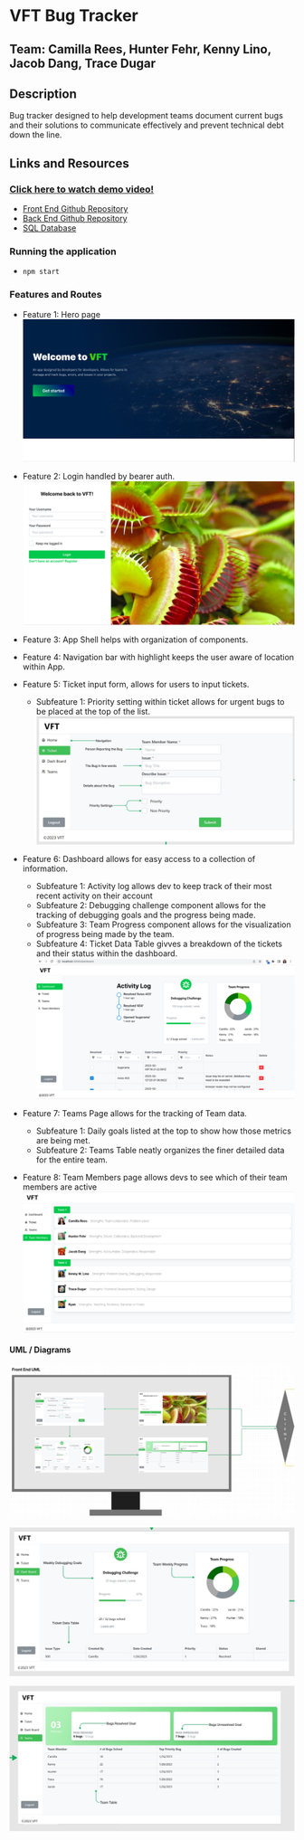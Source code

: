 # VFT Bug Tracker

## Team: Camilla Rees, Hunter Fehr, Kenny Lino, Jacob Dang, Trace Dugar

## Description

Bug tracker designed to help development teams document current bugs and their solutions to communicate effectively and prevent technical debt down the line.

## Links and Resources

### [Click here to watch demo video!](https://www.youtube.com/watch?v=OV23NNmTaMM)

 - [Front End Github Repository](https://github.com/chjkt-bug-tracker/bug-tracker-frontend)
 - [Back End Github Repository](https://github.com/chjkt-bug-tracker/bug-tracker-backend)
 - [SQL Database](https://dashboard.render.com/d/dpg-cfc5ec9gp3jokp7k2kng-a)

### Running the application

- `npm start`

### Features and Routes
- Feature 1: Hero page
![Hero Page](assets/hero_page.png)

- Feature 2: Login handled by bearer auth.
![Login Screen](assets/login_screen.png)

- Feature 3: App Shell helps with organization of components.
- Feature 4: Navigation bar with highlight keeps the user aware of location within App.
- Feature 5: Ticket input form, allows for users to input tickets.
    - Subfeature 1: Priority setting within ticket allows for urgent bugs to be placed at the top of the list.
![Ticket User Guide](assets/Ticket_UserGuide.jpg)

- Feature 6: Dashboard allows for easy access to a collection of information.
    - Subfeature 1: Activity log allows dev to keep track of their most recent activity on their account
    - Subfeature 2: Debugging challenge component allows for the tracking of debugging goals and the progress being made.
    - Subfeature 3: Team Progress component allows for the visualization of progress being made by the team.
    - Subfeature 4: Ticket Data Table givves a breakdown of the tickets and their status within the dashboard.
![Dashboard](assets/dashboard_page.png)

- Feature 7: Teams Page allows for the tracking of Team data.
    - Subfeature 1: Daily goals listed at the top to show how those metrics are being met.
    - Subfeature 2: Teams Table neatly organizes the finer detailed data for the entire team.
- Feature 8: Team Members page allows devs to see which of their team members are active
![Team Members Page](assets/teammembers_page.png)

#### UML / Diagrams

![Front End UML](assets/Frontend_UML.jpg)

![Dashboard User Guide](assets/Dashboard_UserGuide.jpg)

![Teams User Guide](assets/Teams_UserGuide.jpg)
